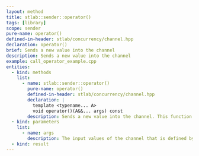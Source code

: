 ```yaml
---
layout: method
title: stlab::sender::operator()
tags: [library]
scope: sender
pure-name: operator()
defined-in-header: stlab/concurrency/channel.hpp 
declaration: operator()
brief: Sends a new value into the channel
description: Sends a new value into the channel
example: call_operator_example.cpp
entities:
  - kind: methods
    list:
      - name: stlab::sender::operator()
        pure-name: operator()
        defined-in-header: stlab/concurrency/channel.hpp 
        declaration: |
          template <typename... A> 
          void operator()(A&&... args) const
        description: Sends a new value into the channel. This function never blocks, even if the buffer of the associated reveiver has reached its limits, defined by a `buffer_size`. So even if a limit is given, it will be ignored on an explicit send() and grow the queue however large is required.
  - kind: parameters
    list:
      - name: args
        description: The input values of the channel that is defined by this sender
  - kind: result
---
```


